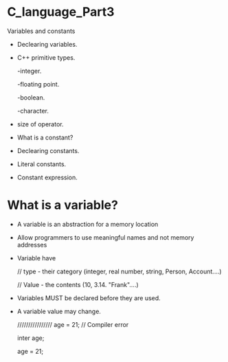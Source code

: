 # C_language_Part3

 Variables and constants

* Declearing variables.

* C++ primitive types.

  -integer.

  -floating point.

  -boolean.

  -character.

* size of operator.

* What is a constant?

* Declearing constants.

* Literal constants.

* Constant expression.

# What is a variable?

* A variable is an abstraction for a memory location

* Allow programmers to use meaningful names and not memory addresses

* Variable have

    // type - their category (integer, real number, string, Person, Account....)
  
    // Value - the contents (10, 3.14. "Frank"....)

* Variables MUST be declared before they are used.

* A variable value may change.

  //////////////// age = 21;           // Compiler error


  inter age;

  age = 21;


  

